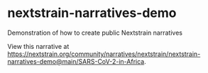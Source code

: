 # nextstrain-narratives-demo
Demonstration of how to create public Nextstrain narratives

View this narrative at https://nextstrain.org/community/narratives/nextstrain/nextstrain-narratives-demo@main/SARS-CoV-2-in-Africa.
